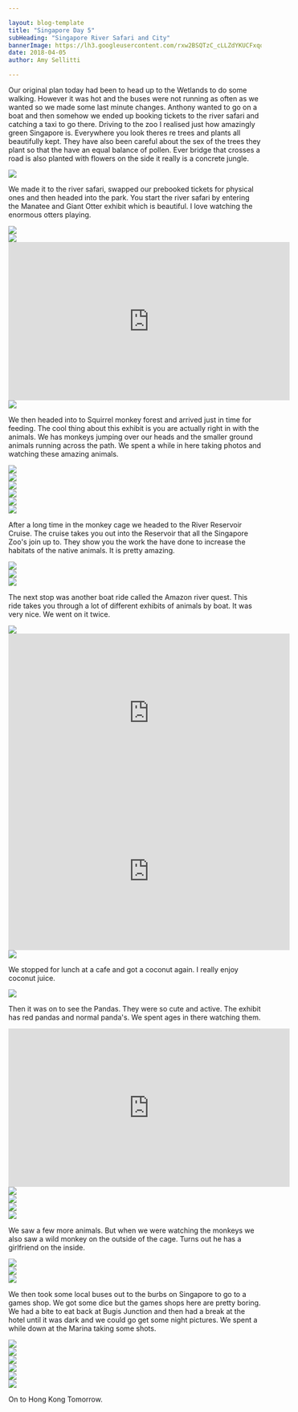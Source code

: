 ```yaml
---

layout: blog-template
title: "Singapore Day 5"
subHeading: "Singapore River Safari and City"
bannerImage: https://lh3.googleusercontent.com/rxw2BSQTzC_cLLZdYKUCFxqqknucqfJQPRyfIoEslMuLelifvnI5awBhgvW2pxcOrqORLoLl1RkZDBjjiUcN4HNuNM1L_TFBHkI7V4p7k1FVQlBTcyPbTR-XHFKruckLXzjgtvSF8g=w2400
date: 2018-04-05
author: Amy Sellitti

---
```


Our original plan today had been to head up to the Wetlands to do some walking. However it was hot and the buses were not running as often as we wanted so we made some last minute changes. Anthony wanted to go on a boat and then somehow we ended up booking tickets to the river safari and catching a taxi to go there. Driving to the zoo I realised just how amazingly green Singapore is. Everywhere you look theres re trees and plants all beautifully kept. They have also been careful about the sex of the trees they plant so that the have an equal balance of pollen. Ever bridge that crosses a road is also planted with flowers on the side it really is a concrete jungle. 

<div class="center-image"><img src="https://lh3.googleusercontent.com/gvc9yQIqKKeX4KRknbuh5Ww3xAYET5eWzB_TGk8eWVOaLZtJQkakq30uRqRXwhMCxG85lQezTAgo9SuCqSmiGBQ_n8QfTLxm1cDsAXnV8P7fpYEhuKEUhQrEhJ7FUz8phKVZs0I0BQ=w2400" /></div>

We made it to the river safari, swapped our prebooked tickets for physical ones and then headed into the park. You start the river safari by entering the Manatee and Giant Otter exhibit which is beautiful. I love watching the enormous otters playing.

<div class="center-image"><img src="https://lh3.googleusercontent.com/RbuPjML7s7WP1ktigTXlEocq-LhCLg1YqW3uH3cKfxZvpCNjFBugC6F71JThetLks-6yGV3JY3e1DY7xMiRRzWX5peYhucktQFT_r9I6O2HDeE5zVLM32iOxuWm3WjFfRZOlkLBh-A=w2400" /></div>
<div class="center-image"><img src="https://lh3.googleusercontent.com/hVBzudXhpj2Y36qYERMD-wN_AfuO7sn9dJXOm2n1V3FIj0KjaKSipLvvR8ZUpbDeXIMKP7cSOVG4hli9NlFfwHPwZ6k7ZjRTGQs6EYZDOaSRkYdvLmvtu2MqCOkAM1JDadeXHCsnyQ=w2400" /></div>
<div class="center-image"><iframe width="560" height="315" src="https://www.youtube.com/embed/xpN8SMrOfNY" frameborder="0" allow="autoplay; encrypted-media" allowfullscreen></iframe></div>
<div class="center-image"><img src="https://lh3.googleusercontent.com/jefJSoFGufFXXaBxIqLQ7BJ_fLs5PZwDeey9OlKI2GXxsoNpUELFl-xliZGdRP0dCoJ16LeMo9MvaGKuBdk_4ZbHPZTfyqvOccP_gLPYrbu7qGkmt6pn1bRdUPAkLUk2vut9fcMmiQ=w2400" /></div>

We then headed into to Squirrel monkey forest and arrived just in time for feeding. The cool thing about this exhibit is you are actually right in with the animals. We has monkeys jumping over our heads and the smaller ground animals running across the path. We spent a while in here taking photos and watching these amazing animals. 

<div class="center-image"><img src="https://lh3.googleusercontent.com/nyxxxaF71tj7f_mddzPejXaTZXHsOWb_QVzIIQ3mJg9tAQthxp14UY3_zEQCH6me7MZMfYgORo_PftGbrQaILsBQi6MkK8vy9QMH3EzzPBvSK_FJ4iuwly0eIBdMDboWIDrLZMnIxw=w2400" /></div>
<div class="center-image"><img src="https://lh3.googleusercontent.com/g_cMRWgSkSnegNcw6JRzq1-Us6fc4z03LzoCDGADL7AQsRBuXx7imO4X0bT42jqjv34lgrXa9VbF3a2W4LQqoqO-2mJAj7E8apMBSlyzjiM8_57D2EAxiBeuLm2aEfiy_jxf5mZUmg=w2400" /></div>
<div class="center-image"><img src="https://lh3.googleusercontent.com/Avda9vIii7uzEhrvXdXf-Md3kM2hbKLZcE-j3AMF9b58EkfByEdqIqg8AKY_NvQktfFv4a2WKqPsU31rRcqC0LUgpyISoCQMVN_P0_Ya_6tpu34pTeiMLgIaXjwrdLr2GVwkrLqRQA=w2400" /></div>
<div class="center-image"><img src="https://lh3.googleusercontent.com/cuUSpZ-LpQOh0elLE-KqSn220aqsAVDd1cb58bAyWs-mQ5-FJ0B8ObgWzAIKbHJWz6XA-c3W5O7tof2GXrPufihV3K705Hxmu1Mq9ulrq3L583UaW1JTFnXL2le-KQRm49q2voiWzg=w2400" /></div>
<div class="center-image"><img src="https://lh3.googleusercontent.com/vZo0kX9chJycghWD8CA9w_25uDAz3DMCFd-kNig9S5KBUQGGTEXRfRn53JAjeUJU_-WdvhWGdiSraqNj9uvVJvrSlt9M2S4I9T03o_4Idu02kq4pJfgozfOvtXk2T8BBOPfQqzQRag=w2400" /></div>
<div class="center-image"><img src="https://lh3.googleusercontent.com/wmWxy_z7HpYu-RWAY0G5GH0GJ1_rTsfQeMWjmpLbzeveqMdC5JiL3QYoPWqMZXyyAXKrn45LO78e3qOt4VGA0Noy5Sk-cW-FZ-ZwR0WwPzvstGSapD4OI56PBRz_RxSbq8LpGKmRfA=w2400" /></div>

After a long time in the monkey cage we headed to the River Reservoir Cruise. The cruise takes you out into the Reservoir that all the Singapore Zoo's join up to. They show you the work the have done to increase the habitats of the native animals.  It is pretty amazing.

<div class="center-image"><img src="https://lh3.googleusercontent.com/GR9ynG-318PRZ4A3WGi-nI1ExHNSI5URKa7KY3IiYXhmCqIGL1Mk6N3_PO4Upw25ItsrH30zZJpOdfcTmcVUvPzZrrWefYq3HzJc-6SLCTrguZWoQ9DmT9SKYphysIfSMRgfRdQ9lw=w2400" /></div>
<div class="center-image"><img src="https://lh3.googleusercontent.com/N_JF_omuUbuJsA6YfiO9KMMH1eDpAs8otAXMf6o9gY599JivfdvrtXbVnZQqFpu_Ym5lC_7utK4IC5V69HQI0N8ioH3JfEGhjXttI39uGzhkLflUlYesIBjipj5DIjzaTS8i6OUoww=w2400" /></div>
<div class="center-image"><img src="https://lh3.googleusercontent.com/3pozVLBZQ4CuinFXOBEx_YzcQP7mX3xQuBvMibRjLX8ldtPw14EA-6xOUgS7m0HKuh1xPqkyOEjoMWi8iiz9FuVBu1Z-JcwvCKXOAwNy17fu80QDkYbH9XGFLgIOnOaDUtPIFx2GWQ=w2400" /></div>

The next stop was another boat ride called the Amazon river quest. This ride takes you through a lot of different exhibits of animals by boat. It was very nice. We went on it twice. 
<div class="center-image"><img src="https://lh3.googleusercontent.com/YQjFkyP7qiHuev6OGNDUgrh_nPIoU9YX4_JQSOWHc4CHlp8jeYp4PCNTdBeAfpiFMPvADpTp-pnOD4IPz-lwf5D6dcPnruM2hsaTYb67xKp7sDPfQeG1-u5DmAJCwATN4oHcElYPmQ=w2400" /></div>
<div class="center-image"><iframe width="560" height="315" src="https://www.youtube.com/embed/cLyexTXfUbQ" frameborder="0" allow="autoplay; encrypted-media" allowfullscreen></iframe></div>
<div class="center-image"><iframe width="560" height="315" src="https://www.youtube.com/embed/4rit_CRQcaM" frameborder="0" allow="autoplay; encrypted-media" allowfullscreen></iframe></div>
<div class="center-image"><img src="https://lh3.googleusercontent.com/-4qOMeQsisURLUpCopA1xhCSjf7niSYkUx5WSvklUDj4_DKm1ju1pjiISYLGGGLRxzxHpeXZ-_H86vxqI0RKlvUFFrIBrxp9PVWTGE0Mo9-8petS9NXNz4JjJ_Sq2rJWge5QEXj1kw=w2400" /></div>

We stopped for lunch at a cafe and got a coconut again. I really enjoy coconut juice. 
<div class="center-image"><img src="https://lh3.googleusercontent.com/vDQJr4gC4XG-JrcJsW5D60jLZuHRzzxzYs9T_p-tComYnHPJJ383ScQsgyhTbW1wf5Cik4lh7o56m1y5SrgIJAhXkNQjnZA7JNcw-TkQRKg88c6Y9fJ-3Lp7TVj1ICJNhKh4ZuVRYA=w2400" /></div>

Then it was on to see the Pandas. They were so cute and active. The exhibit has red pandas and normal panda's. We spent ages in there watching them.

<div class="center-image"><iframe width="560" height="315" src="https://www.youtube.com/embed/ZD36Rxcdm0M" frameborder="0" allow="autoplay; encrypted-media" allowfullscreen></iframe></div>
<div class="center-image"><img src="https://lh3.googleusercontent.com/h2Enjl9pjOawL1z-eejvtZjpfMVG6n117c4LJ-7S5jYi2MmmBKtdfz6Oju-wCecdVhchaiQtdaJyYlE7ktsBETowYjB_--4kDdOtf_vZN1y8jRs8DfJsCHLufcghdj5jkYdZMj3HSA=w2400" /></div>
<div class="center-image"><img src="https://lh3.googleusercontent.com/au-73pFIoqUyn7vOJ84ZrpinYM1LA0yO-0cy8eP52GXHR9l4rq1vHIZiHBXzKOJF7eThgWJBiLOFV2KUbH22zwldbCCEJQB-j-vIglV6MOA9oxPC4ekOaZERT4AAygUxu1Dkx9ejMA=w2400" /></div>
<div class="center-image"><img src="https://lh3.googleusercontent.com/gYbxe8gFd4nyy-p3PeDX_eV4gRhMGjoSE0G0UF2NFivZBjiTHJw8d2_TemiXmDSv8TWlMFHQqQqlXPb2na57q8CQzI21uornSkc5Z1Wdmx3AZ_Jc5fnAJoedeTiMCH07gRp9bC00Sw=w2400" /></div>
<div class="center-image"><img src="https://lh3.googleusercontent.com/SqyAx-gxxfepX7JSbg0on7GRDht-VCQBXfFXdN9kefPV0-5PcG01xiPIi0BTH3XNDIqXHw7noF4WBQ2Gao6AlbSzahlDiOA-lDUB0E-KKcHJET3-aD5IxX1xjm-RGWtDf-pCxeS_Cw=w2400" /></div>

We saw a few more animals. But when we were watching the monkeys we also saw a wild monkey on the outside of the cage. Turns out he has a girlfriend on the inside. 
<div class="center-image"><img src="https://lh3.googleusercontent.com/aVZ1dBVgtmks75DZJK3RHN9vZOPbEJ-NAcTPr1zpVM1Zyfcmf4H8e15gH4IZFHFQOoD1nC-h6CFHN4lkhTlZa2iDKunrZIW0GKtsq6CXGAgAoXFSsg7qY-H7VI9P4E_SQjLjM2z59w=w2400" /></div>
<div class="center-image"><img src="https://lh3.googleusercontent.com/7vQ3yWKs8uRyZKqr0aRixUmK1fEOuCh5P8fmkCgaNqZFLEketnnaBcXrc8-lH5jxU5f34YhUG6R4J67zXaIdeYEArwEMlFsAQIW2KAL0H3lASC1hqKqudkvQus9HvRWqu80oz6OEDg=w2400" /></div>
<div class="center-image"><img src="https://lh3.googleusercontent.com/UeR5M4emYBfKVGh2hMdYiUs2q5ANeP6z6UPizHhCpogDZ_nw82e23synr0E4BXIkMK3IC6Jj3TCnjWDC1II7i66X97ixEqJG6HOA2g6loAI7yioVO3paXkZYmv6heLTrap1NnACpQw=w2400" /></div>

We then took some local buses out to the burbs on Singapore to go to a games shop. We got some dice but the games shops here are pretty boring. We had a bite to eat back at Bugis Junction and then had a break at the hotel until it was dark and we could go get some night pictures. We spent a while down at the Marina taking some shots.

<div class="center-image"><img src="https://lh3.googleusercontent.com/1IqYgBcTST3hWHxS8wAwRit86632d0cBbJpTE-IXPtKrp8vqCgSHhG2dJ_J2obddG_X9_DCV05jesbIAzyZh1TsrTwUkMDAfa5F3kuNcZzwLhtAMgHIreaMij4XALSOgPpBdY3nsOA=w2400" /></div>
<div class="center-image"><img src="https://lh3.googleusercontent.com/0H8fsO85SaSHWXSTFaI0aNjG2qYVm4aR0aO_RRKByglSP96OHKW6dGqeDAlpMJ1Wa6SpZdqEILKk-PiSYHdMeq8pqL_rtpgCFt5-uXooMuQIHmfXAY8Llm1nybMgYrm1G9L41tEBUA=w2400" /></div>
<div class="center-image"><img src="https://lh3.googleusercontent.com/B5FLoF789uGfgQfbMwD16r7h534LvyokevhVziVK-j5KFWiCVpyyCn-AreD3n2_T7lXzNHgITk0HjjhztObXmVE-VYGT9oVbafdhiGYfz-v_aVXHfr5gyKoJA7-g0bYZOWPDHXnw5g=w2400" /></div>
<div class="center-image"><img src="https://lh3.googleusercontent.com/R08NtxUU8ikQPRKK0ytD84_4rqH1-hGx40auVMIPsimaWjWDhbM5jvzvahHfABuXC9r_M2lSZdFm6GTqkFHh0xvyhHy3mrATjxjtG-LZ_yu3qltuyZA7gJ0dWwcu7IXcwxP_xLjz8g=w2400" /></div>
<div class="center-image"><img src="https://lh3.googleusercontent.com/AGLjvGZKPGgBchlY647boovzqoukPgfn0AsrgWmA3L6RFFsSXpxLx4kiJSRK2x31vqbBGqJPDGn-Febu7tEmMtmY2aABtKLX9uu8Mj10Yt4cY9ghMhCRUunJ1WhJ1JeoSMUoRayIeg=w2400" /></div>
<div class="center-image"><img src="https://lh3.googleusercontent.com/OVAIqgkbAz8xleDfx_SnK6ozz9ygbaCVBDJGG5eu6P48Rx9DWujOu8kWZhXujnghie_429z_U0HnHm1jpbbStae3deJyj0GSX7e9ABPm_pkUjie9qnJ_-HMmbTtiM_fB4E95ZLRspw=w2400" /></div>

On to Hong Kong Tomorrow.





